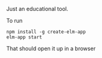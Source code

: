 Just an educational tool.

To run

```
npm install -g create-elm-app
elm-app start
```

That should open it up in a browser
